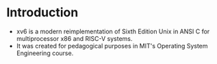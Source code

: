 # Introduction

* xv6 is a modern reimplementation of Sixth Edition Unix in ANSI C for multiprocessor x86 and RISC-V systems. 
* It was created for pedagogical purposes in MIT's Operating System Engineering course.
